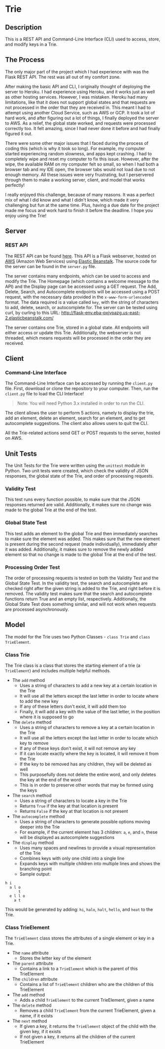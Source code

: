 # Trie

## Description
This is a REST API and Command-Line Interface (CLI) used to access, store, and modify keys in a Trie.

## The Process
The only major part of the project which I had experience with was the Flask REST API.
The rest was all out of my comfort zone.  

After making the basic API and CLI, I originally thought of deploying the server to Heroku.
I had experience using Heroku, and it works just as well as other hosting services.
However, I was mistaken. 
Heroku had many limitations, like that it does not support global states and that requests are not processed in the order that they are received in.
This meant I had to attempt using another Cloud Service, such as AWS or GCP. 
It took a lot of hard work, and after figuring out a lot of things, I finally deployed the server to AWS.
As a relief, the global state worked, and requests were processed correctly too.
It felt amazing, since I had never done it before and had finally figured it out.  

There were some other major issues that I faced during the process of coding this (which is why it took so long).
For example, my computer started experiencing random slowness, and apps kept crashing.
I had to completely wipe and reset my computer to fix this issue.
However, after the wipe, the available RAM on my computer felt so small, so when I had both a browser tab and my IDE open, the browser tabs would not load due to not enough memory.
All these issues were very frustrating, but I perservered through them to make a working server, client, and model that works perfectly!

I really enjoyed this challenge, because of many reasons. 
It was a perfect mix of what I did know and what I didn't know, which made it very challenging but fun at the same time.
Plus, having a due date for the project made me focus and work hard to finish it before the deadline.
I hope you enjoy using the Trie!

## Server
### REST API
The REST API can be found [here](http://flask-env.eba-pxjvpazg.us-east-2.elasticbeanstalk.com/). 
This API is a Flask webserver, hosted on [AWS](https://aws.amazon.com/) (Amazon Web Services) 
using [Elastic Beanstalk](https://aws.amazon.com/elasticbeanstalk/).
The source code for the server can be found in the `server.py` file.  

The server contains many endpoints, which can be used to access and modify the Trie.
The Homepage (which contains a welcome message to the API) and the Display page can be accessed using a GET request.
The Add, Delete, Search, and Autocomplete endpoints will be accessed using a POST request, with the necessary data provided in the `x-www-form-urlencoded` format.
The data required is a value called `key`, with the string of characters to add, delete, search, or autocomplete for.
The server can be tested using curl, by curling to this URL: http://flask-env.eba-pxjvpazg.us-east-2.elasticbeanstalk.com/

The server contains one Trie, stored in a global state. All endpoints will either access or update this Trie. 
Additionally, the webserver is not threaded, which means requests will be processed in the order they are received.

## Client
### Command-Line Interface
The Command-Line Interface can be accessed by running the `client.py` file.
First, download or clone the repository to your computer.
Then, run the `client.py` file to load the CLI Interface!  
> Note: You will need Python 3.x installed in order to run the CLI.

The client allows the user to perform 5 actions, namely to display the trie, add an element, delete an element, search for an element, and to get autocomplete suggestions.
The client also allows users to quit the CLI.

All the Trie-related actions send GET or POST requests to the server, hosted on AWS.

## Unit Tests
The Unit Tests for the Trie were written using the `unittest` module in Python. 
Two unit tests were created, which check the validity of JSON responses, the global state of the Trie, and order of processing requests.

### Validity Test
This test runs every function possible, to make sure that the JSON responses returned are valid.
Additionally, it makes sure no change was made to the global Trie at the end of the test.

### Global State Test
This test adds an element to the global Trie and then immediately searches to make sure the element was added.
This makes sure that the new element is present during the second request (made individually), immediately after it was added.
Additionally, it makes sure to remove the newly added element so that no change is made to the global Trie at the end of the test.

### Processing Order Test
The order of processing requests is tested on both the Validity Test and the Global State Test.
In the validity test, the search and autocomplete are checked right after the given string is added to the Trie, and right before it is removed.
The validity test makes sure that the search and autocomplete functions return True and an empty list, respectively.
Additionally, the Global State Test does something similar, and will not work when requests are processed asynchronously.

## Model
The model for the Trie uses two Python Classes - `class Trie` and `class TrieElement`. 

### Class Trie
The Trie class is a class that stores the starting element of a trie (a `TrieElement`) and includes multiple helpful methods.

 - The `add` method 
    - Uses a string of characters to add a new key at a certain location in the Trie
    - It will use all the letters except the last letter in order to locate where to add the new key
    - If any of these letters don't exist, it will add them too
    - Finally, it will add a key with the value of the last letter, in the position where it is supposed to go
 - The `delete` method
    - Uses a string of characters to remove a key at a certain location in the Trie
    - It will use all the letters except the last letter in order to locate which key to remove
    - If any of these keys don't exist, it will not remove any key
    - If it can locate exactly where the key is located, it will remove it from the Trie
    - If the key to be removed has any children, they will be deleted as well
    - This purposefully does not delete the entire word, and only deletes the key at the end of the word
    - This is in order to preserve other words that may be formed using the keys
 - The `search` method
    - Uses a string of characters to locate a key in the Trie
    - Returns `True` if the key at that location is present
    - Returns `False` if the key at that location is not present
 - The `autocomplete` method
    - Uses a string of characters to generate possible options moving deeper into the Trie
    - For example, if the current element has 3 children: `a`, `e`, and `n`, these will be displayed as autocomplete suggestions
 - The `display` method
    - Uses many spaces and newlines to provide a visual representation of the Trie
    - Combines keys with only one child into a single line
    - Expands keys with multiple children into multiple lines and shows the branching point
    - Sample output:  
```
h i
  a l o
      t
  e l l o
    a t
```
This would be generated by adding: `hi`, `halo`, `halt`, `hello`, and `heat` to the Trie.       

### Class TrieElement
The `TrieElement` class stores the attributes of a single element or key in a Trie.
 - The `name` attribute
     - Stores the letter key of the element
 - The `parent` attribute
    - Contains a link to a `TrieElement` which is the parent of this TrieElement
 - The `children` attribute
    - Contains a list of `TrieElement` children who are the children of this TrieElement
 - The `add` method
    - Adds a child `TrieElement` to the current TrieElement, given a name
 - The `delete` method
    - Removes a child `TrieElement` from the current TrieElement, given a name, if it exists
 - The `next` method
    - If given a key, it returns the `TrieElement` object of the child with the given key, if it exists
    - If not given a key, it returns all the children of the current TrieElement
